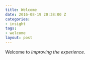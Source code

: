 ```yaml
---
title: Welcome
date: 2016-08-19 20:38:00 Z
categories:
- insight
tags:
- welcome
layout: post
---
```


Welcome to *Improving the experience*.